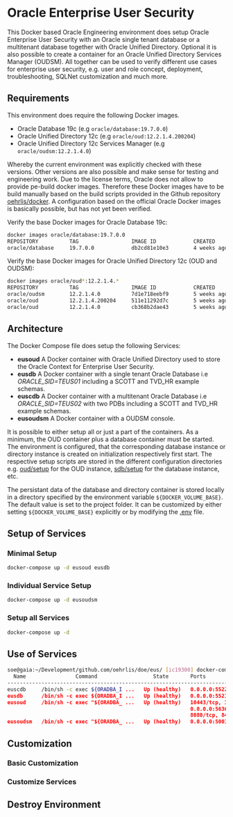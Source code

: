 # Oracle Enterprise User Security

This Docker based Oracle Engineering environment does setup Oracle Enterprise User Security with an Oracle single tenant database or a multitenant database together with Oracle Unified Directory. Optional it is also possible to create a container for an Oracle Unified Directory Services Manager (OUDSM). All together can be used to verify different use cases for enterprise user security, e.g. user and role concept, deployment, troubleshooting, SQLNet customization and much more.

## Requirements

This environment does require the following Docker images.

- Oracle Database 19c (e.g `oracle/database:19.7.0.0`)
- Oracle Unified Directory 12c (e.g `oracle/oud:12.2.1.4.200204`)
- Oracle Unified Directory 12c Services Manager (e.g `oracle/oudsm:12.2.1.4.0`)

Whereby the current environment was explicitly checked with these versions. Other versions are also possible and make sense for testing and engineering work. Due to the license terms, Oracle does not allow to provide pe-build docker images. Therefore these Docker images have to be build manually based on the build scripts provided in the Github repository [oehrlis/docker](https://github.com/oehrlis/docker). A configuration based on the official Oracle Docker images is basically possible, but has not yet been verified. 

Verify the base Docker images for Oracle Database 19c:

```bash
docker images oracle/database:19.7.0.0
REPOSITORY          TAG                 IMAGE ID            CREATED             SIZE
oracle/database     19.7.0.0            db2cd81e10e3        4 weeks ago         6.88GB
```

Verify the base Docker images for Oracle Unified Directory 12c (OUD and OUDSM):

```bash
docker images oracle/oud*:12.2.1.4.*
REPOSITORY          TAG                 IMAGE ID            CREATED             SIZE
oracle/oudsm        12.2.1.4.0          7d1e718eebf9        5 weeks ago         2.43GB
oracle/oud          12.2.1.4.200204     511e11292d7c        5 weeks ago         787MB
oracle/oud          12.2.1.4.0          cb368b2dae43        5 weeks ago         785MB
```

## Architecture

The Docker Compose file does setup the following Services:

- **eusoud** A Docker container with Oracle Unified Directory used to store the Oracle Context for Enterprise User Security. 
- **eusdb** A Docker container with a single tenant Oracle Database i.e *ORACLE_SID=TEUS01* including a SCOTT and TVD_HR example schemas.
- **euscdb** A Docker container with a multitenant Oracle Database i.e *ORACLE_SID=TEUS02* with two PDBs including a SCOTT and TVD_HR example schemas.
- **eusoudsm** A Docker container with a OUDSM console.

It is possible to either setup all or just a part of the containers. As a minimum, the OUD container plus a database container must be started. The environment is configured, that the corresponding database instance or directory instance is created on initialization respectively first start. The respective setup scripts are stored in the different configuration directories e.g. [oud/setup](oud/setup) for the OUD instance, [sdb/setup](sdb/setup) for the database instance, etc.

The persistant data of the database and directory container is stored locally in a directory specified by the environment variable `${DOCKER_VOLUME_BASE}`. The default value is set to the project folder. It can be customized by either setting `${DOCKER_VOLUME_BASE}` explicitly or by modifying the [.env](.env) file.

## Setup of Services

### Minimal Setup

```bash
docker-compose up -d eusoud eusdb
```

### Individual Service Setup

```bash
docker-compose up -d eusoudsm
```

### Setup all Services

```bash
docker-compose up -d
```

## Use of Services

```bash
soe@gaia:~/Development/github.com/oehrlis/doe/eus/ [ic19300] docker-compose ps
  Name                Command                  State       Ports                                        
-----------------------------------------------------------------------------------------------------------------
euscdb     /bin/sh -c exec ${ORADBA_I ...   Up (healthy)   0.0.0.0:5522->1521/tcp, 5500/tcp
eusdb      /bin/sh -c exec ${ORADBA_I ...   Up (healthy)   0.0.0.0:5521->1521/tcp, 5500/tcp
eusoud     /bin/sh -c exec "${ORADBA_ ...   Up (healthy)   10443/tcp, 1080/tcp, 1081/tcp, 0.0.0.0:5389->1389/tcp, 
                                                           0.0.0.0:5636->1636/tcp 0.0.0.0:5444->4444/tcp, 
                                                           8080/tcp, 8444/tcp, 8989/tcp
eusoudsm   /bin/sh -c exec "${ORADBA_ ...   Up (healthy)   0.0.0.0:5001->7001/tcp, 0.0.0.0:5002->7002/tcp  
```

## Customization

### Basic Customization

### Customize Services

## Destroy Environment


